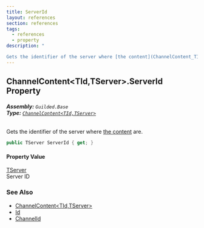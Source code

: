 ```yaml
---
title: ServerId
layout: references
section: references
tags:
  - references
  - property
description: "

Gets the identifier of the server where [the content](ChannelContent_TId,TServer_ 'Guilded.Base.Content.ChannelContent<TId,TServer>') are."
---
```


## ChannelContent<TId,TServer>.ServerId Property
###### **Assembly:** `Guilded.Base`<br/>**Type:** [`ChannelContent<TId,TServer>`](ChannelContent_TId,TServer_ 'Guilded.Base.Content.ChannelContent<TId,TServer>')

Gets the identifier of the server where [the content](ChannelContent_TId,TServer_ 'Guilded.Base.Content.ChannelContent<TId,TServer>') are.

```csharp
public TServer ServerId { get; }
```

#### Property Value
[TServer](ChannelContent_TId,TServer_#Guilded.Base.Content.ChannelContent_TId,TServer_.TServer 'Guilded.Base.Content.ChannelContent<TId,TServer>.TServer')  
Server ID

### See Also
- [ChannelContent&lt;TId,TServer&gt;](ChannelContent_TId,TServer_ 'Guilded.Base.Content.ChannelContent<TId,TServer>')
- [Id](ChannelContent_TId,TServer_.Id 'Guilded.Base.Content.ChannelContent<TId,TServer>.Id')
- [ChannelId](ChannelContent_TId,TServer_.ChannelId 'Guilded.Base.Content.ChannelContent<TId,TServer>.ChannelId')